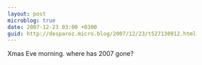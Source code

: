 ```yaml
---
layout: post
microblog: true
date: 2007-12-23 03:00 +0300
guid: http://desparoz.micro.blog/2007/12/23/t527130912.html
---
```

Xmas Eve morning. where has 2007 gone?
